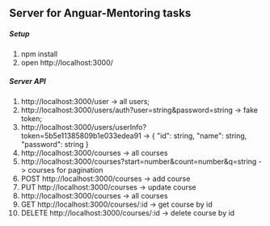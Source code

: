 ## Server for Anguar-Mentoring tasks

##### Setup

1) npm install
2) open http://localhost:3000/

##### Server API

1) http://localhost:3000/user -> all users;
2) http://localhost:3000/users/auth?user=string&password=string -> fake token;
3) http://localhost:3000/users/userInfo?token=5b5e11385809b1e033edea91 -> 
    {
        "id": string,
        "name": string,
        "password": string
    }
4) http://localhost:3000/courses -> all courses
5) http://localhost:3000/courses?start=number&count=number&q=string -> courses for pagination
6) POST http://localhost:3000/courses -> add course
7) PUT http://localhost:3000/courses -> update course
8) http://localhost:3000/courses -> all courses
9) GET http://localhost:3000/courses/:id -> get course by id
10) DELETE http://localhost:3000/courses/:id -> delete course by id

